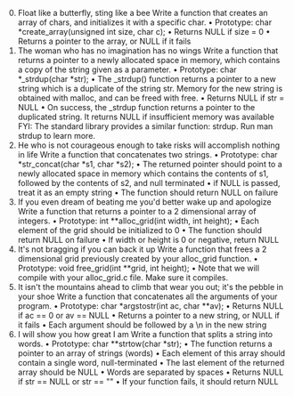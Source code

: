 0. Float like a butterfly, sting like a bee
Write a function that creates an array of chars, and initializes it with a specific char.
•	Prototype: char *create_array(unsigned int size, char c);
•	Returns NULL if size = 0
•	Returns a pointer to the array, or NULL if it fails
1. The woman who has no imagination has no wings
Write a function that returns a pointer to a newly allocated space in memory, which contains a copy of the string given as a parameter.
•	Prototype: char *_strdup(char *str);
•	The _strdup() function returns a pointer to a new string which is a duplicate of the string str. Memory for the new string is obtained with malloc, and can be freed with free.
•	Returns NULL if str = NULL
•	On success, the _strdup function returns a pointer to the duplicated string. It returns NULL if insufficient memory was available
FYI: The standard library provides a similar function: strdup. Run man strdup to learn more.
2. He who is not courageous enough to take risks will accomplish nothing in life
Write a function that concatenates two strings.
•	Prototype: char *str_concat(char *s1, char *s2);
•	The returned pointer should point to a newly allocated space in memory which contains the contents of s1, followed by the contents of s2, and null terminated
•	if NULL is passed, treat it as an empty string
•	The function should return NULL on failure
3. If you even dream of beating me you'd better wake up and apologize
Write a function that returns a pointer to a 2 dimensional array of integers.
•	Prototype: int **alloc_grid(int width, int height);
•	Each element of the grid should be initialized to 0
•	The function should return NULL on failure
•	If width or height is 0 or negative, return NULL
4. It's not bragging if you can back it up
Write a function that frees a 2 dimensional grid previously created by your alloc_grid function.
•	Prototype: void free_grid(int **grid, int height);
•	Note that we will compile with your alloc_grid.c file. Make sure it compiles.
5. It isn't the mountains ahead to climb that wear you out; it's the pebble in your shoe
Write a function that concatenates all the arguments of your program.
•	Prototype: char *argstostr(int ac, char **av);
•	Returns NULL if ac == 0 or av == NULL
•	Returns a pointer to a new string, or NULL if it fails
•	Each argument should be followed by a \n in the new string
6. I will show you how great I am
Write a function that splits a string into words.
•	Prototype: char **strtow(char *str);
•	The function returns a pointer to an array of strings (words)
•	Each element of this array should contain a single word, null-terminated
•	The last element of the returned array should be NULL
•	Words are separated by spaces
•	Returns NULL if str == NULL or str == ""
•	If your function fails, it should return NULL


